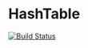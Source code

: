 # HashTable
[![Build Status](https://travis-ci.org/leprik0n/HashTable.svg?branch=master)](https://travis-ci.org/leprik0n/HashTable)
